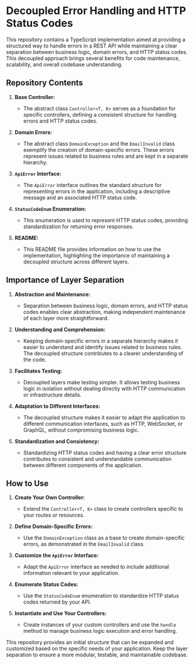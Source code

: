 # Decoupled Error Handling and HTTP Status Codes

This repository contains a TypeScript implementation aimed at providing a structured way to handle errors in a REST API while maintaining a clear separation between business logic, domain errors, and HTTP status codes. This decoupled approach brings several benefits for code maintenance, scalability, and overall codebase understanding.

## Repository Contents

1. **Base Controller:**
   - The abstract class `Controller<T, K>` serves as a foundation for specific controllers, defining a consistent structure for handling errors and HTTP status codes.

2. **Domain Errors:**
   - The abstract class `DomainException` and the `EmailInvalid` class exemplify the creation of domain-specific errors. These errors represent issues related to business rules and are kept in a separate hierarchy.

3. **`ApiError` Interface:**
   - The `ApiError` interface outlines the standard structure for representing errors in the application, including a descriptive message and an associated HTTP status code.

4. **`StatusCodeEnum` Enumeration:**
   - This enumeration is used to represent HTTP status codes, providing standardization for returning error responses.

5. **README:**
   - This README file provides information on how to use the implementation, highlighting the importance of maintaining a decoupled structure across different layers.

## Importance of Layer Separation

1. **Abstraction and Maintenance:**
   - Separation between business logic, domain errors, and HTTP status codes enables clear abstraction, making independent maintenance of each layer more straightforward.

2. **Understanding and Comprehension:**
   - Keeping domain-specific errors in a separate hierarchy makes it easier to understand and identify issues related to business rules. The decoupled structure contributes to a clearer understanding of the code.

3. **Facilitates Testing:**
   - Decoupled layers make testing simpler. It allows testing business logic in isolation without dealing directly with HTTP communication or infrastructure details.

4. **Adaptation to Different Interfaces:**
   - The decoupled structure makes it easier to adapt the application to different communication interfaces, such as HTTP, WebSocket, or GraphQL, without compromising business logic.

5. **Standardization and Consistency:**
   - Standardizing HTTP status codes and having a clear error structure contributes to consistent and understandable communication between different components of the application.

## How to Use

1. **Create Your Own Controller:**
   - Extend the `Controller<T, K>` class to create controllers specific to your routes or resources.

2. **Define Domain-Specific Errors:**
   - Use the `DomainException` class as a base to create domain-specific errors, as demonstrated in the `EmailInvalid` class.

3. **Customize the `ApiError` Interface:**
   - Adapt the `ApiError` interface as needed to include additional information relevant to your application.

4. **Enumerate Status Codes:**
   - Use the `StatusCodeEnum` enumeration to standardize HTTP status codes returned by your API.

5. **Instantiate and Use Your Controllers:**
   - Create instances of your custom controllers and use the `handle` method to manage business logic execution and error handling.

This repository provides an initial structure that can be expanded and customized based on the specific needs of your application. Keep the layer separation to ensure a more modular, testable, and maintainable codebase.
